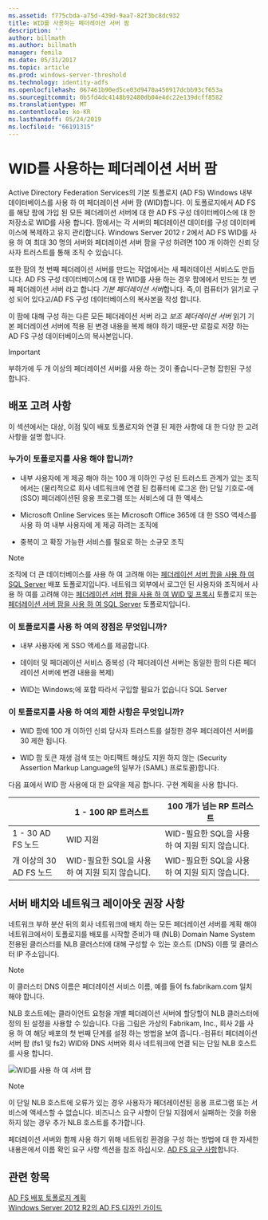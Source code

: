 ```yaml
---
ms.assetid: f775cbda-a75d-439d-9aa7-82f3bc8dc932
title: WID를 사용하는 페더레이션 서버 팜
description: ''
author: billmath
ms.author: billmath
manager: femila
ms.date: 05/31/2017
ms.topic: article
ms.prod: windows-server-threshold
ms.technology: identity-adfs
ms.openlocfilehash: 067461b90ed5ce03d9470a450917dcbb93cf653a
ms.sourcegitcommit: 0b5fd4dc4148b92480db04e4dc22e139dcff8582
ms.translationtype: MT
ms.contentlocale: ko-KR
ms.lasthandoff: 05/24/2019
ms.locfileid: "66191315"
---
```

# <a name="federation-server-farm-using-wid"></a>WID를 사용하는 페더레이션 서버 팜

Active Directory Federation Services의 기본 토폴로지 \(AD FS\) Windows 내부 데이터베이스를 사용 하 여 페더레이션 서버 팜 \(WID\)합니다. 이 토폴로지에서 AD FS를 해당 팜에 가입 된 모든 페더레이션 서버에 대 한 AD FS 구성 데이터베이스에 대 한 저장소로 WID를 사용 합니다. 팜에서는 각 서버의 페더레이션 데이터를 구성 데이터베이스에 복제하고 유지 관리합니다. Windows Server 2012 r 2에서 AD FS WID를 사용 하 여 최대 30 명의 서버와 페더레이션 서버 팜을 구성 하려면 100 개 이하인 신뢰 당사자 트러스트를 통해 조직 수 있습니다.  
  
또한 팜의 첫 번째 페더레이션 서버를 만드는 작업에서는 새 페러데이션 서비스도 만듭니다. AD FS 구성 데이터베이스에 대 한 WID를 사용 하는 경우 팜에에서 만드는 첫 번째 페더레이션 서버 라고 합니다 *기본 페더레이션 서버*합니다. 즉,이 컴퓨터가 읽기로 구성 되어 있다고\/AD FS 구성 데이터베이스의 복사본을 작성 합니다.  
  
이 팜에 대해 구성 하는 다른 모든 페더레이션 서버 라고 *보조 페더레이션 서버* 읽기 기본 페더레이션 서버에 적용 된 변경 내용을 복제 해야 하기 때문\-만 로컬로 저장 하는 AD FS 구성 데이터베이스의 복사본입니다.  
  
> [!IMPORTANT]  
> 부하가에 두 개 이상의 페더레이션 서버를 사용 하는 것이 좋습니다\-균형 잡힌된 구성 합니다.  
  
## <a name="deployment-considerations"></a>배포 고려 사항  
이 섹션에서는 대상, 이점 및이 배포 토폴로지와 연결 된 제한 사항에 대 한 다양 한 고려 사항을 설명 합니다.  
  
### <a name="who-should-use-this-topology"></a>누가이 토폴로지를 사용 해야 합니까?  
  
-   내부 사용자에 게 제공 해야 하는 100 개 이하인 구성 된 트러스트 관계가 있는 조직에서는 \(물리적으로 회사 네트워크에 연결 된 컴퓨터에 로그온 한\) 단일 기호로\-에 \(SSO\) 페더레이션된 응용 프로그램 또는 서비스에 대 한 액세스  
  
-   Microsoft Online Services 또는 Microsoft Office 365에 대 한 SSO 액세스를 사용 하 여 내부 사용자에 게 제공 하려는 조직에  
  
-   중복이 고 확장 가능한 서비스를 필요로 하는 소규모 조직  
  
> [!NOTE]  
> 조직에 더 큰 데이터베이스를 사용 하 여 고려해 야는 [페더레이션 서버 팜을 사용 하 여 SQL Server](Federation-Server-Farm-Using-SQL-Server.md) 배포 토폴로지입니다. 네트워크 외부에서 로그인 된 사용자와 조직에서 사용 하 여를 고려해 야는 [페더레이션 서버 팜을 사용 하 여 WID 및 프록시](Federation-Server-Farm-Using-WID-and-Proxies.md) 토폴로지 또는 [페더레이션 서버 팜을 사용 하 여 SQL Server](Federation-Server-Farm-Using-SQL-Server.md) 토폴로지입니다.  
  
### <a name="what-are-the-benefits-of-using-this-topology"></a>이 토폴로지를 사용 하 여의 장점은 무엇입니까?  
  
-   내부 사용자에 게 SSO 액세스를 제공합니다.  
  
-   데이터 및 페더레이션 서비스 중복성 \(각 페더레이션 서버는 동일한 팜의 다른 페더레이션 서버에 변경 내용을 복제\)  
  
-   WID는 Windows;에 포함 따라서 구입할 필요가 없습니다 SQL Server  
  
### <a name="what-are-the-limitations-of-using-this-topology"></a>이 토폴로지를 사용 하 여의 제한 사항은 무엇입니까?  
  
-   WID 팜에 100 개 이하인 신뢰 당사자 트러스트를 설정한 경우 페더레이션 서버를 30 제한 됩니다.  
  
-   WID 팜 토큰 재생 검색 또는 아티팩트 해상도 지원 하지 않는 \(Security Assertion Markup Language의 일부가 \(SAML\) 프로토콜\)합니다.  
  
다음 표에서 WID 팜 사용에 대 한 요약을 제공 합니다.  구현 계획을 사용 합니다.  
  
|| 1 \- 100 RP 트러스트 | 100 개가 넘는 RP 트러스트 |
| --- | --- | --- |
|1 \- 30 AD FS 노드|WID 지원|WID-필요한 SQL을 사용 하 여 지원 되지 않습니다. 
|개 이상의 30 AD FS 노드|WID-필요한 SQL을 사용 하 여 지원 되지 않습니다.|WID-필요한 SQL을 사용 하 여 지원 되지 않습니다.  
  
## <a name="server-placement-and-network-layout-recommendations"></a>서버 배치와 네트워크 레이아웃 권장 사항  
네트워크 부하 분산 뒤의 회사 네트워크에 배치 하는 모든 페더레이션 서버를 계획 해야 네트워크에서이 토폴로지를 배포를 시작할 준비가 때 \(NLB\) Domain Name System 전용된 클러스터를 NLB 클러스터에 대해 구성할 수 있는 호스트 \(DNS\) 이름 및 클러스터 IP 주소입니다.  
  
> [!NOTE]  
> 이 클러스터 DNS 이름은 페더레이션 서비스 이름, 예를 들어 fs.fabrikam.com 일치 해야 합니다.  
  
NLB 호스트에는 클라이언트 요청을 개별 페더레이션 서버에 할당할이 NLB 클러스터에 정의 된 설정을 사용할 수 있습니다. 다음 그림은 가상의 Fabrikam, Inc., 회사 2를 사용 하 여 해당 배포의 첫 번째 단계를 설정 하는 방법을 보여 줍니다.\-컴퓨터 페더레이션 서버 팜 \(fs1 및 fs2\) WID와 DNS 서버와 회사 네트워크에 연결 되는 단일 NLB 호스트를 사용 합니다.  
  
![WID를 사용 하 여 서버 팜](media/FarmWID.gif)  
  
> [!NOTE]  
> 이 단일 NLB 호스트에 오류가 있는 경우 사용자가 페더레이션된 응용 프로그램 또는 서비스에 액세스할 수 없습니다. 비즈니스 요구 사항이 단일 지점에서 실패하는 것을 허용하지 않는 경우 추가 NLB 호스트를 추가합니다.  
  
페더레이션 서버와 함께 사용 하기 위해 네트워킹 환경을 구성 하는 방법에 대 한 자세한 내용은에서 이름 확인 요구 사항 섹션을 참조 하십시오. [AD FS 요구 사항](AD-FS-Requirements.md)합니다.  
  
## <a name="see-also"></a>관련 항목  
[AD FS 배포 토폴로지 계획](Plan-Your-AD-FS-Deployment-Topology.md)  
[Windows Server 2012 R2의 AD FS 디자인 가이드](AD-FS-Design-Guide-in-Windows-Server-2012-R2.md)  
  

